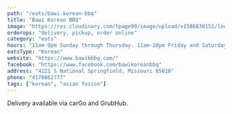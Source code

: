 ```yaml
---
path: "/eats/bawi-korean-bbq"
title: "Bawi Korean BBQ"
image: "https://res.cloudinary.com/tpage99/image/upload/v1586830151/local417eats/local417eatslogo.png"
orderops: "delivery, pickup, order online"
category: "eats"
hours: "11am-9pm Sunday through Thursday. 11am-10pm Friday and Saturday"
eatsType: "Korean"
website: "https://www.bawikbbq.com/"
facebook: "https://www.facebook.com/bawikoreanbbq"
address: "4121 S National Springfield, Missouri 65810"
phone: "4178862777"
tags: ["korean", "asian fusion"]
---
```


Delivery available via carGo and GrubHub.
